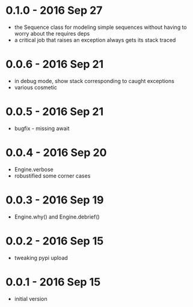 # 0.1.0 - 2016 Sep 27

* the Sequence class for modeling simple sequences without
  having to worry about the requires deps
* a critical job that raises an exception always gets its
  stack traced

# 0.0.6 - 2016 Sep 21

* in debug mode, show stack corresponding to caught exceptions
* various cosmetic 

# 0.0.5 - 2016 Sep 21

* bugfix - missing await

# 0.0.4 - 2016 Sep 20

* Engine.verbose
* robustified some corner cases

# 0.0.3 - 2016 Sep 19

* Engine.why() and Engine.debrief()

# 0.0.2 - 2016 Sep 15

* tweaking pypi upload

# 0.0.1 - 2016 Sep 15

* initial version

